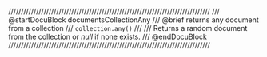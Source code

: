 ////////////////////////////////////////////////////////////////////////////////
/// @startDocuBlock documentsCollectionAny
/// @brief returns any document from a collection
/// `collection.any()`
///
/// Returns a random document from the collection or *null* if none exists.
/// @endDocuBlock
////////////////////////////////////////////////////////////////////////////////